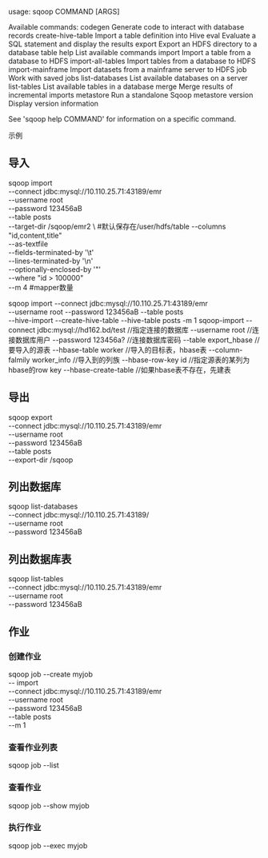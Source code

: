 usage: sqoop COMMAND [ARGS]

Available commands:
  codegen            Generate code to interact with database records
  create-hive-table  Import a table definition into Hive
  eval               Evaluate a SQL statement and display the results
  export             Export an HDFS directory to a database table
  help               List available commands
  import             Import a table from a database to HDFS
  import-all-tables  Import tables from a database to HDFS
  import-mainframe   Import datasets from a mainframe server to HDFS
  job                Work with saved jobs
  list-databases     List available databases on a server
  list-tables        List available tables in a database
  merge              Merge results of incremental imports
  metastore          Run a standalone Sqoop metastore
  version            Display version information

See 'sqoop help COMMAND' for information on a specific command.


示例
## 导入
sqoop import \
--connect jdbc:mysql://10.110.25.71:43189/emr \
--username root \
--password 123456aB \
--table posts \
--target-dir /sqoop/emr2 \            #默认保存在/user/hdfs/table
--columns "id,content,title" \
--as-textfile \
--fields-terminated-by '\t' \
--lines-terminated-by '\n' \
--optionally-enclosed-by '\"' \
--where "id > 100000" \
--m 4                                 #mapper数量


sqoop import --connect jdbc:mysql://10.110.25.71:43189/emr \
--username root --password 123456aB  --table posts \
--hive-import --create-hive-table --hive-table posts -m 1
sqoop-import
--connect jdbc:mysql://hd162.bd/test    //指定连接的数据库
--username root        //连接数据库用户
--password 123456a?  //连接数据库密码
--table export_hbase    //要导入的源表
--hbase-table worker   //导入的目标表，hbase表
--column-falmily worker_info  //导入到的列族
--hbase-row-key id      //指定源表的某列为hbase的row key
--hbase-create-table  //如果hbase表不存在，先建表

## 导出
sqoop export \
--connect jdbc:mysql://10.110.25.71:43189/emr \
--username root \
--password 123456aB \
--table posts \
--export-dir /sqoop

## 列出数据库
sqoop list-databases \
--connect jdbc:mysql://10.110.25.71:43189/ \
--username root \
--password 123456aB

## 列出数据库表
sqoop list-tables \
--connect jdbc:mysql://10.110.25.71:43189/emr \
--username root \
--password 123456aB


## 作业
### 创建作业
sqoop job --create myjob \
-- import \
--connect jdbc:mysql://10.110.25.71:43189/emr \
--username root \
--password 123456aB \
--table posts \
--m 1
### 查看作业列表
sqoop job --list
### 查看作业
sqoop job --show myjob
### 执行作业
sqoop job --exec myjob





